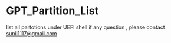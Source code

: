 # GPT_Partition_List
list all partotions under UEFI shell
if any question , please contact sunil1117@gmail.com
